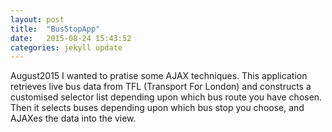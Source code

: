```yaml
---
layout: post
title:  "BusStopApp"
date:   2015-08-24 15:43:52
categories: jekyll update
---
```


August2015
I wanted to pratise some AJAX techniques.  This application retrieves live bus data from TFL (Transport For London) and constructs a customised selector list depending upon which bus route you have chosen.  Then it selects buses depending upon which bus stop you choose, and AJAXes the data into the view.